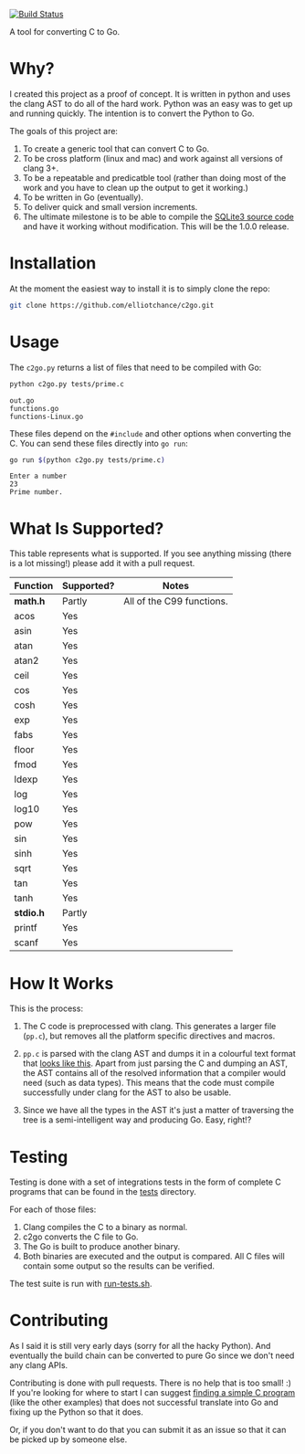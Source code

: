 [![Build Status](https://travis-ci.org/elliotchance/c2go.svg?branch=master)](https://travis-ci.org/elliotchance/c2go)

A tool for converting C to Go.

# Why?

I created this project as a proof of concept. It is written in python and uses
the clang AST to do all of the hard work. Python was an easy was to get up and
running quickly. The intention is to convert the Python to Go.

The goals of this project are:

1. To create a generic tool that can convert C to Go.
2. To be cross platform (linux and mac) and work against all versions of clang
3+.
2. To be a repeatable and predicatble tool (rather than doing most of the work
and you have to clean up the output to get it working.)
3. To be written in Go (eventually).
4. To deliver quick and small version increments.
5. The ultimate milestone is to be able to compile the
[SQLite3 source code](https://sqlite.org/download.html) and have it working
without modification. This will be the 1.0.0 release.

# Installation

At the moment the easiest way to install it is to simply clone the repo:

```bash
git clone https://github.com/elliotchance/c2go.git
```

# Usage

The `c2go.py` returns a list of files that need to be compiled with Go:

```bash
python c2go.py tests/prime.c
```

```
out.go
functions.go
functions-Linux.go
```

These files depend on the `#include` and other options when converting the C.
You can send these files directly into `go run`:

```bash
go run $(python c2go.py tests/prime.c)
```

```
Enter a number
23
Prime number.
```

# What Is Supported?

This table represents what is supported. If you see anything missing (there is a
lot missing!) please add it with a pull request.

| Function      | Supported?    | Notes                      |
| ------------- | ------------- | -------------------------- |
| **math.h**    | Partly        | All of the C99 functions.  |
| acos          | Yes           |                            |
| asin          | Yes           |                            |
| atan          | Yes           |                            |
| atan2         | Yes           |                            |
| ceil          | Yes           |                            |
| cos           | Yes           |                            |
| cosh          | Yes           |                            |
| exp           | Yes           |                            |
| fabs          | Yes           |                            |
| floor         | Yes           |                            |
| fmod          | Yes           |                            |
| ldexp         | Yes           |                            |
| log           | Yes           |                            |
| log10         | Yes           |                            |
| pow           | Yes           |                            |
| sin           | Yes           |                            |
| sinh          | Yes           |                            |
| sqrt          | Yes           |                            |
| tan           | Yes           |                            |
| tanh          | Yes           |                            |
| **stdio.h**   | Partly        |                            |
| printf        | Yes           |                            |
| scanf         | Yes           |                            |

# How It Works

This is the process:

1. The C code is preprocessed with clang. This generates a larger file (`pp.c`),
but removes all the platform specific directives and macros.

2. `pp.c` is parsed with the clang AST and dumps it in a colourful text format that
[looks like this](http://ehsanakhgari.org/wp-content/uploads/2015/12/Screen-Shot-2015-12-03-at-5.02.38-PM.png).
Apart from just parsing the C and dumping an AST, the AST contains all of the
resolved information that a compiler would need (such as data types). This means
that the code must compile successfully under clang for the AST to also be
usable.

3. Since we have all the types in the AST it's just a matter of traversing the
tree is a semi-intelligent way and producing Go. Easy, right!?

# Testing

Testing is done with a set of integrations tests in the form of complete C
programs that can be found in the
[tests](https://github.com/elliotchance/c2go/tree/master/tests) directory.

For each of those files:

1. Clang compiles the C to a binary as normal.
2. c2go converts the C file to Go.
3. The Go is built to produce another binary.
4. Both binaries are executed and the output is compared. All C files will
contain some output so the results can be verified.

The test suite is run with
[run-tests.sh](https://github.com/elliotchance/c2go/blob/master/run-tests.sh).

# Contributing

As I said it is still very early days (sorry for all the hacky Python). And
eventually the build chain can be converted to pure Go since we don't need any
clang APIs.

Contributing is done with pull requests. There is no help that is too small! :)
If you're looking for where to start I can suggest
[finding a simple C program](http://www.programmingsimplified.com/c-program-examples)
(like the other examples) that does not successful translate into Go and fixing
up the Python so that it does.

Or, if you don't want to do that you can submit it as an issue so that it can be
picked up by someone else.
